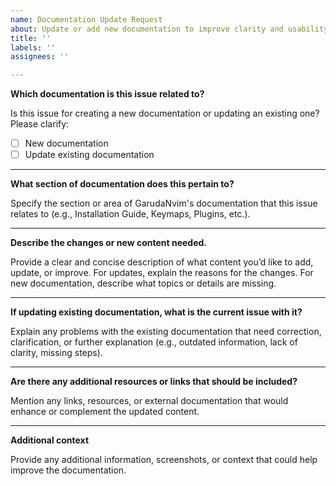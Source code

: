 ```yaml
---
name: Documentation Update Request
about: Update or add new documentation to improve clarity and usability
title: ''
labels: ''
assignees: ''

---
```


**Which documentation is this issue related to?**

Is this issue for creating a new documentation or updating an existing one? Please clarify:
- [ ] New documentation
- [ ] Update existing documentation

---

**What section of documentation does this pertain to?**

Specify the section or area of GarudaNvim's documentation that this issue relates to (e.g., Installation Guide, Keymaps, Plugins, etc.).

---

**Describe the changes or new content needed.**

Provide a clear and concise description of what content you’d like to add, update, or improve. For updates, explain the reasons for the changes. For new documentation, describe what topics or details are missing.

---

**If updating existing documentation, what is the current issue with it?**

Explain any problems with the existing documentation that need correction, clarification, or further explanation (e.g., outdated information, lack of clarity, missing steps).

---

**Are there any additional resources or links that should be included?**

Mention any links, resources, or external documentation that would enhance or complement the updated content.

---

**Additional context**

Provide any additional information, screenshots, or context that could help improve the documentation.
